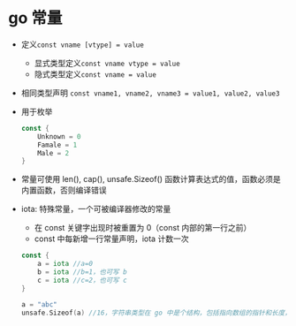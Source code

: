 # go 常量

- 定义`const vname [vtype] = value`
  - 显式类型定义`const vname vtype = value`
  - 隐式类型定义`const vname = value`
- 相同类型声明 `const vname1, vname2, vname3 = value1, value2, value3`
- 用于枚举

  ```go
  const {
      Unknown = 0
      Famale = 1
      Male = 2
  }
  ```

- 常量可使用 len(), cap(), unsafe.Sizeof() 函数计算表达式的值，函数必须是内置函数，否则编译错误
- iota: 特殊常量，一个可被编译器修改的常量
  - 在 const 关键字出现时被重置为 0（const 内部的第一行之前）
  - const 中每新增一行常量声明，iota 计数一次

  ```go
  const {
      a = iota //a=0
      b = iota //b=1，也可写 b
      c = iota //c=2，也可写 c
  }
  ```

  ```go
  a = "abc"
  unsafe.Sizeof(a) //16，字符串类型在 go 中是个结构，包括指向数组的指针和长度，每部分都是 8 字节，所以是 16 个字节
  ```